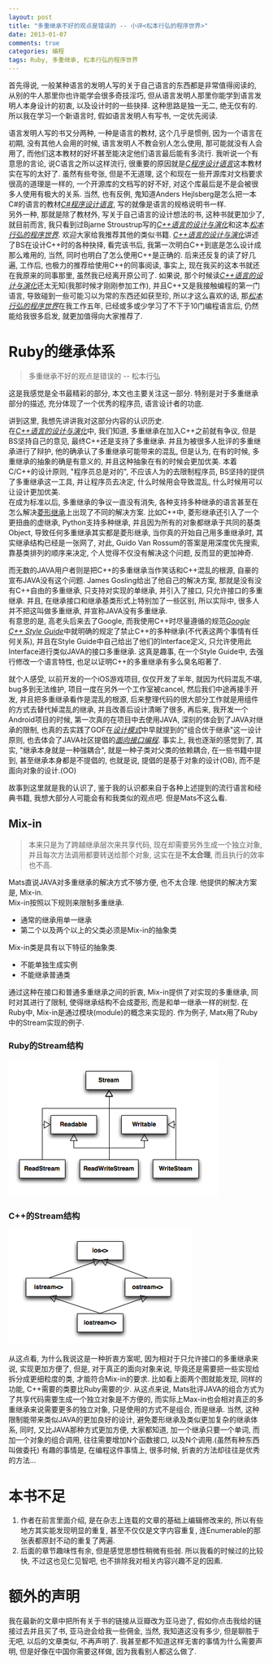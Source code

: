 ```yaml
---
layout: post
title: "多重继承不好的观点是错误的 -- 小评<松本行弘的程序世界>"
date: 2013-01-07
comments: true
categories: 编程
tags: Ruby, 多重继承, 松本行弘的程序世界
---
```


首先得说, 一般某种语言的发明人写的关于自己语言的东西都是非常值得阅读的, 从别的牛人那里你也许能学会很多奇技淫巧, 但从语言发明人那里你能学到语言发明人本身设计的初衷, 以及设计时的一些抉择.  这种思路是独一无二, 绝无仅有的.  所以我在学习一个新语言时, 假如语言发明人有写书, 一定优先阅读.  
<!-- more -->

语言发明人写的书又分两种, 一种是语言的教材, 这个几乎是惯例, 因为一个语言在初期, 没有其他人会用的时候, 语言发明人不教会别人怎么使用, 那可能就没有人会用了, 而他们这本教材的好坏甚至能决定他们语言最后能有多流行.  我听说一个有意思的言论, 说C语言之所以这样流行, 很重要的原因就是[*C程序设计语言*][]这本教材实在写的太好了.  虽然有些夸张, 但是不无道理, 这个和现在一些开源库对文档要求很高的道理是一样的, 一个开源库的文档写的好不好, 对这个库最后是不是会被很多人使用有极大的关系.  当然, 也有反例, 鬼知道Anders Hejlsberg是怎么把一本C#的语言的教材[*C#程序设计语言*][], 写的就像是语言的规格说明书一样.  
另外一种, 那就是除了教材外, 写关于自己语言的设计想法的书, 这种书就更加少了, 就目前而言, 我只看到过Bjarne Stroustrup写的[*C++语言的设计与演化*][]和这本[*松本行弘的程序世界*][].  欢迎大家给我推荐其他的类似书籍.  [*C++语言的设计与演化*][]讲述了BS在设计C++时的各种抉择, 看完该书后, 我第一次明白C++到底是怎么设计成那么难用的, 当然, 同时也明白了怎么使用C++是正确的.  后来还反复的读了好几遍, 工作后, 也极力的推荐给使用C++的同事阅读, 事实上, 现在我买的这本书就还在我原来的同事那里, 虽然我已经离开原公司了.  如果说, 那个时候读[*C++语言的设计与演化*][]还太无知(我那时候才刚刚参加工作), 并且C++又是我接触编程的第一门语言, 导致碰到一些可能习以为常的东西还如获至珍, 所以才这么喜欢的话, 那[*松本行弘的程序世界*][]在我工作五年, 已经或多或少学习了不下于10门编程语言后, 仍然能给我很多启发, 就更加值得向大家推荐了.  

# Ruby的继承体系
> 多重继承不好的观点是错误的
> -- 松本行弘

这是我感觉是全书最精彩的部分, 本文也主要关注这一部分.  特别是对于多重继承部分的描述, 充分体现了一个优秀的程序员, 语言设计者的功底.  

讲到这里, 我想先讲讲我对这部分内容的认识历史.  
在[*C++语言的设计与演化*][]中, 我们知道, 多重继承在加入C++之前就有争议, 但是BS坚持自己的意见, 最终C++还是支持了多重继承. 并且为被很多人批评的多重继承进行了辩护, 他的确承认了多重继承可能带来的混乱, 但是认为, 在有的时候, 多重继承的抽象的确是有意义的, 并且这种抽象在有的时候会更加优美.  本着C/C++的设计原则, "程序员总是对的", 不应该人为的去限制程序员, BS坚持的提供了多重继承这一工具, 并让程序员去决定, 什么时候用会导致混乱, 什么时候用可以让设计更加优美.  
在成为标准以后, 多重继承的争议一直没有消失, 各种支持多种继承的语言甚至在怎么解决[菱形继承](http://www.baike.com/wiki/%E8%8F%B1%E5%BD%A2%E7%BB%A7%E6%89%BF)上出现了不同的解决方案. 比如C++中, 菱形继承还引入了一个更扭曲的虚继承, Python支持多种继承, 并且因为所有的对象都继承于共同的基类Object, 导致任何多重继承其实都是菱形继承, 当你真的开始自己用多重继承时, 其实继承结构已经是一张网了, 对此, Guido Van Rossum的答案是用深度优先搜索, 靠基类排列的顺序来决定, 个人觉得不仅没有解决这个问题, 反而显的更加神奇.  

而无数的JAVA用户者则是把C++的多重继承当作笑话和C++混乱的根源, 自豪的宣布JAVA没有这个问题.  James Gosling给出了他自己的解决方案, 那就是没有没有C++自由的多重继承, 只支持对实现的单继承, 并引入了接口, 只允许接口的多重继承.  并且, 在继承接口和继承基类形式上特别加了一些区别, 所以实际中, 很多人并不把这叫做多重继承, 并宣称JAVA没有多重继承.  
有意思的是, 高老头后来去了Google, 而我使用C++时尽量遵循的规范[*Google C++ Style Guide*][]中就明确的规定了禁止C++的多种继承(不代表这两个事情有任何关系), 并且在Style Guide中自己给出了他们的Interface定义, 只允许使用此Interface进行类似JAVA的接口多重继承.  这真是趣事, 在一个Style Guide中, 去强行修改一个语言特性, 也足以证明C++的多重继承有多么臭名昭著了.  

就个人感受, 以前开发的一个iOS游戏项目, 仅仅开发了半年, 就因为代码混乱不堪, bug多到无法维护, 项目一度在另外一个工作室被cancel, 然后我们中途再接手开发, 并且把多重继承看作是混乱的根源, 后来整理代码的很大部分工作就是用组件的方式去替代掉混乱的继承, 并且改善后设计清晰了很多, 再后来, 我开发一个Android项目的时候, 第一次真的在项目中去使用JAVA, 深刻的体会到了JAVA对继承的限制, 也真的去实践了GOF在[*设计模式*][]中早就提到的"组合优于继承"这一设计原则, 也去体会了JAVA社区提倡的[*面向接口编程*](http://baike.baidu.com/view/2493204.htm). 事实上, 我也逐渐的感觉到了, 其实, "继承本身就是一种强耦合", 就是一种子类对父类的依赖耦合, 在一些书籍中提到, 甚至继承本身都是不提倡的, 也就是说, 提倡的是基于对象的设计(OB), 而不是面向对象的设计.(OO)  

故事到这里就是我的认识了, 鉴于我的认识都来自于各种上述提到的流行语言和经典书籍, 我想大部分人可能会有和我类似的观点吧.  但是Mats不这么看.  

## Mix-in
> 本来只是为了跨越继承层次来共享代码, 现在却需要另外生成一个独立对象, 并且每次方法调用都要转送给那个对象, 这实在是**不太合理**, 而且执行的效率也不高.  

Mats直说JAVA对多重继承的解决方式不够方便, 也不太合理.  他提供的解决方案是, Mix-in.  
Mix-in按照以下规则来限制多重继承.  

* 通常的继承用单一继承  
* 第二个以及两个以上的父类必须是Mix-in的抽象类  

Mix-in类是具有以下特征的抽象类.  

* 不能单独生成实例  
* 不能继承普通类  

通过这种在接口和普通多重继承之间的折衷, Mix-in提供了对实现的多重继承, 同时对其进行了限制, 使得继承结构不会成菱形, 而是和单一继承一样的树型. 在Ruby中, Mix-in是通过模块(module)的概念来实现的.  作为例子, Matx用了Ruby中的Stream实现的例子.  

### Ruby的Stream结构
![Ruby](/public/images/2013/ruby_stream_uml.png)

### C++的Stream结构
![Cpp](/public/images/2013/cpp_stream_uml.png)

从这点看, 为什么我说这是一种折衷方案呢, 因为相对于只允许接口的多重继承来说, 实现更加方便了, 但是, 对于真正的面向对象来说, 毕竟还是需要把一些实现给拆分成更细粒度的类, 才能符合Mix-in的要求.   比如看上面两个图就能发现, 同样的功能, C++需要的类要比Ruby需要的少.  从这点来说, Mats批评JAVA的组合方式为了共享代码需要生成一个独立对象是不方便的, 而实际上Max-in也会相对真正的多重继承来说需要更多的独立对象, 只是使用的方式不是组合, 而是继承.  当然, 这种限制能带来类似JAVA的更加良好的设计, 避免菱形继承及类似更加复杂的继承体系, 同时, 又比JAVA那种方式更加方便, 大家都知道, 加一个继承只要一个单词, 而加一个对象的组合调用, 往往需要增加N个函数接口, 以及N个调用.(虽然有种东西叫做委托)  有趣的事情是, 在编程这件事情上, 很多时候, 折衷的方法却往往是优秀的方法...  

# 本书不足
1. 作者在前言里面介绍, 是在杂志上连载的文章的基础上编辑修改来的, 所以有些地方其实能发现明显的重复, 甚至不仅仅是文字内容重复, 连Enumerable的那张表都原封不动的重复了两遍.  
2. 后面的章节趣味性有余, 但是感觉思想性稍微有些弱.  所以我看的时候过的比较快, 不过这也见仁见智吧, 也不排除我对相关内容兴趣不足的因素.   

# 额外的声明
我在最新的文章中把所有关于书的链接从豆瓣改为亚马逊了, 假如你点击我给的链接过去并且买了书, 亚马逊会给我一些佣金, 当然, 我知道这没有多少, 但是聊胜于无吧, 以后的文章类似, 不再声明了.  我甚至都不知道这样无害的事情为什么需要声明, 但是好像在中国你需要这样做, 因为我看别人都这么做了.  

[*C程序设计语言*]: http://www.amazon.cn/gp/product/B0011425T8/ref=as_li_ss_tl?ie=UTF8&tag=jtianlinsblog-23&linkCode=as2&camp=536&creative=3132&creativeASIN=B0011425T8
[*C++语言的设计与演化*]: http://www.amazon.cn/gp/product/B007JFSCPY/ref=as_li_ss_tl?ie=UTF8&tag=jtianlinsblog-23&linkCode=as2&camp=536&creative=3132&creativeASIN=B007JFSCPY  
[*C#程序设计语言*]: http://www.amazon.cn/gp/product/B005FOV7IK/ref=as_li_ss_tl?ie=UTF8&tag=jtianlinsblog-23&linkCode=as2&camp=536&creative=3132&creativeASIN=B005FOV7IK 
[*松本行弘的程序世界*]: http://www.amazon.cn/gp/product/B005KGBTQ8/ref=as_li_ss_tl?ie=UTF8&tag=jtianlinsblog-23&linkCode=as2&camp=536&creative=3132&creativeASIN=B005KGBTQ8
[*Google C++ Style Guide*]: http://google-styleguide.googlecode.com/svn/trunk/cppguide.xml
[*设计模式*]: http://www.amazon.cn/gp/product/B001130JN8/ref=as_li_ss_tl?ie=UTF8&tag=jtianlinsblog-23&linkCode=as2&camp=536&creative=3132&creativeASIN=B001130JN8
